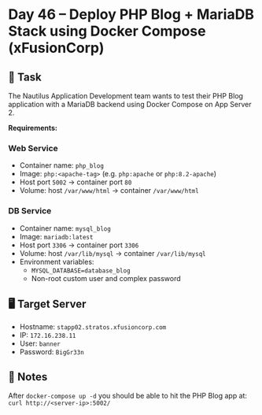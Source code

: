 # Day 46 – Deploy PHP Blog + MariaDB Stack using Docker Compose (xFusionCorp)

## 🔧 Task

The Nautilus Application Development team wants to test their PHP Blog application with a MariaDB backend using Docker Compose on App Server 2.

**Requirements:**

### Web Service

- Container name: `php_blog`
- Image: `php:<apache-tag>` (e.g. `php:apache` or `php:8.2-apache`)
- Host port `5002` → container port `80`
- Volume: host `/var/www/html` → container `/var/www/html`

### DB Service

- Container name: `mysql_blog`
- Image: `mariadb:latest`
- Host port `3306` → container port `3306`
- Volume: host `/var/lib/mysql` → container `/var/lib/mysql`
- Environment variables:
  - `MYSQL_DATABASE=database_blog`
  - Non-root custom user and complex password

## 🖥️ Target Server

- Hostname: `stapp02.stratos.xfusioncorp.com`
- IP: `172.16.238.11`
- User: `banner`
- Password: `BigGr33n`

## 📌 Notes

After `docker-compose up -d` you should be able to hit the PHP Blog app at:  
`curl http://<server-ip>:5002/`
